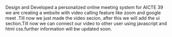 Design and Developed a personalized online meeting system for AICTE
39
we are creating a website with video calling feature like zoom and google meet .Till now we just made the video secion, after this we will add the ui section.Till now we can connect our video to other user using javascript and html css.further information will bw updated soon.
